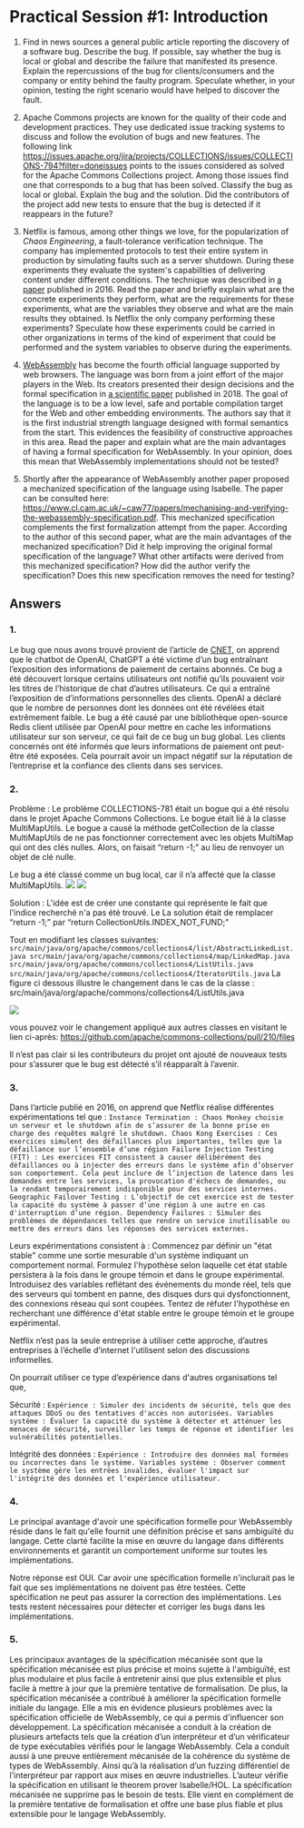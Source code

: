 # Practical Session #1: Introduction

1. Find in news sources a general public article reporting the discovery of a software bug. Describe the bug. If possible, say whether the bug is local or global and describe the failure that manifested its presence. Explain the repercussions of the bug for clients/consumers and the company or entity behind the faulty program. Speculate whether, in your opinion, testing the right scenario would have helped to discover the fault.

2. Apache Commons projects are known for the quality of their code and development practices. They use dedicated issue tracking systems to discuss and follow the evolution of bugs and new features. The following link https://issues.apache.org/jira/projects/COLLECTIONS/issues/COLLECTIONS-794?filter=doneissues points to the issues considered as solved for the Apache Commons Collections project. Among those issues find one that corresponds to a bug that has been solved. Classify the bug as local or global. Explain the bug and the solution. Did the contributors of the project add new tests to ensure that the bug is detected if it reappears in the future?

3. Netflix is famous, among other things we love, for the popularization of *Chaos Engineering*, a fault-tolerance verification technique. The company has implemented protocols to test their entire system in production by simulating faults such as a server shutdown. During these experiments they evaluate the system's capabilities of delivering content under different conditions. The technique was described in [a paper](https://arxiv.org/ftp/arxiv/papers/1702/1702.05843.pdf) published in 2016. Read the paper and briefly explain what are the concrete experiments they perform, what are the requirements for these experiments, what are the variables they observe and what are the main results they obtained. Is Netflix the only company performing these experiments? Speculate how these experiments could be carried in other organizations in terms of the kind of experiment that could be performed and the system variables to observe during the experiments.

4. [WebAssembly](https://webassembly.org/) has become the fourth official language supported by web browsers. The language was born from a joint effort of the major players in the Web. Its creators presented their design decisions and the formal specification in [a scientific paper](https://people.mpi-sws.org/~rossberg/papers/Haas,%20Rossberg,%20Schuff,%20Titzer,%20Gohman,%20Wagner,%20Zakai,%20Bastien,%20Holman%20-%20Bringing%20the%20Web%20up%20to%20Speed%20with%20WebAssembly.pdf) published in 2018. The goal of the language is to be a low level, safe and portable compilation target for the Web and other embedding environments. The authors say that it is the first industrial strength language designed with formal semantics from the start. This evidences the feasibility of constructive approaches in this area. Read the paper and explain what are the main advantages of having a formal specification for WebAssembly. In your opinion, does this mean that WebAssembly implementations should not be tested?

5.  Shortly after the appearance of WebAssembly another paper proposed a mechanized specification of the language using Isabelle. The paper can be consulted here: https://www.cl.cam.ac.uk/~caw77/papers/mechanising-and-verifying-the-webassembly-specification.pdf. This mechanized specification complements the first formalization attempt from the paper. According to the author of this second paper, what are the main advantages of the mechanized specification? Did it help improving the original formal specification of the language? What other artifacts were derived from this mechanized specification? How did the author verify the specification? Does this new specification removes the need for testing?

## Answers


### 1.
Le bug que nous avons trouvé provient de l’article de [CNET](https://www.cnet.com/tech/services-and-software/chatgpt-bug-exposed-some-subscribers-payment-info/), on apprend que le chatbot de OpenAI, ChatGPT a été victime d’un bug entraînant l’exposition des informations de paiement de certains abonnés. Ce bug a été découvert lorsque certains utilisateurs ont notifié qu’ils pouvaient voir les titres de l’historique de chat d’autres utilisateurs. Ce qui a entraîné l’exposition de d’informations personnelles des clients. OpenAI a déclaré que le nombre de personnes dont les données ont été révélées était extrêmement faible. Le bug a été causé par une bibliothèque open-source Redis client utilisée par OpenAI pour mettre en cache les informations utilisateur sur son serveur, ce qui fait de ce bug un bug global. Les clients concernés ont été informés que leurs informations de paiement ont peut-être été exposées. Cela pourrait avoir un impact négatif sur la réputation de l’entreprise et la confiance des clients dans ses services.

### 2.
Problème :
Le problème COLLECTIONS-781 était un bogue qui a été résolu dans le projet Apache Commons Collections. Le bogue était lié à la classe MultiMapUtils. Le bogue a causé la méthode getCollection de la classe MultiMapUtils de ne pas fonctionner correctement avec les objets MultiMap qui ont des clés nulles.
Alors, on faisait “return -1;” au lieu de renvoyer un objet de clé nulle.

Le bug a été classé comme un bug local, car il n’a affecté que la classe MultiMapUtils.
![](https://drive.google.com/file/d/1g-H-bU3QTg1c_84An-oEFK-VjvE4G0mE/view?usp=drive_link)
![](https://drive.google.com/file/d/1CcLGOxqD9jiW0DYr689nhIA1FHMxEeoN/view?usp=drive_link)

Solution :
L'idée est de créer une constante qui représente le fait que l'indice recherché n'a pas été trouvé. Le La solution était de remplacer “return -1;” par “return CollectionUtils.INDEX_NOT_FUND;”

Tout en modifiant les classes suivantes:
``
src/main/java/org/apache/commons/collections4/list/AbstractLinkedList.java
src/main/java/org/apache/commons/collections4/map/LinkedMap.java
src/main/java/org/apache/commons/collections4/ListUtils.java
src/main/java/org/apache/commons/collections4/IteratorUtils.java
``
La figure ci dessous illustre le changement dans le cas de la classe : src/main/java/org/apache/commons/collections4/ListUtils.java

![](https://drive.google.com/file/d/1KGt4MKlwq4L5W2X72J3ZUbqbVP_R6ASo/view?usp=drive_link)

vous pouvez voir le changement appliqué aux autres classes en visitant le lien ci-après: https://github.com/apache/commons-collections/pull/210/files

Il n’est pas clair si les contributeurs du projet ont ajouté de nouveaux tests pour s’assurer que le bug est détecté s’il réapparaît à l’avenir.

### 3.
Dans l’article publié en 2016, on apprend que Netflix réalise différentes expérimentations tel que :
``
Instance Termination : Chaos Monkey choisie un serveur et le shutdown afin de s’assurer de la bonne prise en charge des requêtes malgré le shutdown.
Chaos Kong Exercises : Ces exercices simulent des défaillances plus importantes, telles que la défaillance sur l’ensemble d’une région
Failure Injection Testing (FIT) : Les exercices FIT consistent à causer délibérément des défaillances ou à injecter des erreurs dans le système afin d’observer son comportement. Cela peut inclure de l’injection de latence dans les demandes entre les services, la provocation d'échecs de demandes, ou la rendant temporairement indisponible pour des services internes.
Geographic Failover Testing : L’objectif de cet exercice est de tester la capacité du système à passer d’une région à une autre en cas d'interruption d’une région.
Dependency Failures : Simuler des problèmes de dépendances telles que rendre un service inutilisable ou mettre des erreurs dans les réponses des services externes.
``

Leurs expérimentations consistent à :
Commencez par définir un "état stable" comme une sortie mesurable d'un système indiquant un comportement normal.
Formulez l'hypothèse selon laquelle cet état stable persistera à la fois dans le groupe témoin et dans le groupe expérimental.
Introduisez des variables reflétant des événements du monde réel, tels que des serveurs qui tombent en panne, des disques durs qui dysfonctionnent, des connexions réseau qui sont coupées.
Tentez de réfuter l'hypothèse en recherchant une différence d'état stable entre le groupe témoin et le groupe expérimental.

Netflix n’est pas la seule entreprise à utiliser cette approche, d’autres entreprises à l’échelle d’internet l'utilisent selon des discussions informelles.

On pourrait utiliser ce type d’expérience dans d'autres organisations tel que,

Sécurité :
``
Expérience : Simuler des incidents de sécurité, tels que des attaques DDoS ou des tentatives d'accès non autorisées.
Variables système : Évaluer la capacité du système à détecter et atténuer les menaces de sécurité, surveiller les temps de réponse et identifier les vulnérabilités potentielles.
``

Intégrité des données :
``
Expérience : Introduire des données mal formées ou incorrectes dans le système.
Variables système : Observer comment le système gère les entrées invalides, évaluer l'impact sur l'intégrité des données et l'expérience utilisateur.
``


### 4.

Le principal avantage d'avoir une spécification formelle pour WebAssembly réside dans le fait qu'elle fournit une définition précise et sans ambiguïté du langage. Cette clarté facilite la mise en œuvre du langage dans différents environnements et garantit un comportement uniforme sur toutes les implémentations.

Notre réponse est OUI. Car avoir une spécification formelle n'inclurait pas le fait que ses implémentations ne doivent pas être testées. Cette spécification ne peut pas assurer la correction des implémentations. Les tests restent nécessaires pour détecter et corriger les bugs dans les implémentations.



### 5.
Les principaux avantages de la spécification mécanisée sont que la spécification mécanisée est plus précise et moins sujette à l'ambiguïté, est plus modulaire et plus facile à entretenir ainsi que plus extensible et plus facile à mettre à jour que la première tentative de formalisation. De plus, la spécification mécanisée a contribué à améliorer la spécification formelle initiale du langage. Elle a mis en évidence plusieurs problèmes avec la spécification officielle de WebAssembly, ce qui a permis d'influencer son développement.
La spécification mécanisée a conduit à la création de plusieurs artefacts tels que la création d’un interpréteur et d’un vérificateur de type exécutables vérifiés pour le langage WebAssembly. Cela a conduit aussi à une preuve entièrement mécanisée de la cohérence du système de types de WebAssembly. Ainsi qu’à la réalisation d’un fuzzing différentiel de l'interpréteur par rapport aux mises en œuvre industrielles.
L’auteur vérifie la spécification en utilisant le theorem prover Isabelle/HOL.
La spécification mécanisée ne supprime pas le besoin de tests. Elle vient en complément de la première tentative de formalisation et offre une base plus fiable et plus extensible pour le langage WebAssembly.
